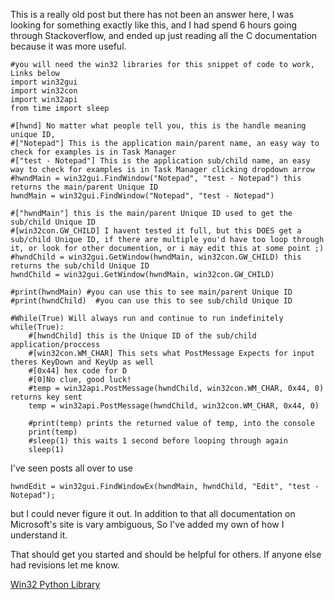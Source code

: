 This is a really old post but there has not been an answer here, I was looking for something exactly like this, and I had spend 6 hours going through Stackoverflow, and ended up just reading all the C documentation because it was more useful.


    #you will need the win32 libraries for this snippet of code to work, Links below
    import win32gui
    import win32con
    import win32api
    from time import sleep
    
    #[hwnd] No matter what people tell you, this is the handle meaning unique ID, 
    #["Notepad"] This is the application main/parent name, an easy way to check for examples is in Task Manager
    #["test - Notepad"] This is the application sub/child name, an easy way to check for examples is in Task Manager clicking dropdown arrow
    #hwndMain = win32gui.FindWindow("Notepad", "test - Notepad") this returns the main/parent Unique ID
    hwndMain = win32gui.FindWindow("Notepad", "test - Notepad")
    
    #["hwndMain"] this is the main/parent Unique ID used to get the sub/child Unique ID
    #[win32con.GW_CHILD] I havent tested it full, but this DOES get a sub/child Unique ID, if there are multiple you'd have too loop through it, or look for other documention, or i may edit this at some point ;)
    #hwndChild = win32gui.GetWindow(hwndMain, win32con.GW_CHILD) this returns the sub/child Unique ID
    hwndChild = win32gui.GetWindow(hwndMain, win32con.GW_CHILD)

    #print(hwndMain) #you can use this to see main/parent Unique ID
    #print(hwndChild)  #you can use this to see sub/child Unique ID

    #While(True) Will always run and continue to run indefinitely
    while(True):
        #[hwndChild] this is the Unique ID of the sub/child application/proccess
        #[win32con.WM_CHAR] This sets what PostMessage Expects for input theres KeyDown and KeyUp as well
        #[0x44] hex code for D
        #[0]No clue, good luck!
        #temp = win32api.PostMessage(hwndChild, win32con.WM_CHAR, 0x44, 0) returns key sent
	    temp = win32api.PostMessage(hwndChild, win32con.WM_CHAR, 0x44, 0)

        #print(temp) prints the returned value of temp, into the console
	    print(temp)
        #sleep(1) this waits 1 second before looping through again
	    sleep(1)

I've seen posts all over to use

    hwndEdit = win32gui.FindWindowEx(hwndMain, hwndChild, "Edit", "test - Notepad");

but I could never figure it out. In addition to that all documentation on Microsoft's site is vary ambiguous, So I've added my own of how I understand it.

That should get you started and should be helpful for others. If anyone else had revisions let me know.

[Win32 Python Library][1]

  [1]: https://sourceforge.net/projects/pywin32/